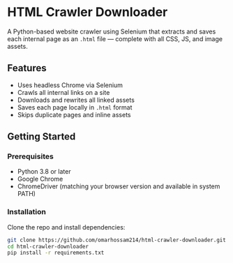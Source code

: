 # HTML Crawler Downloader

A Python-based website crawler using Selenium that extracts and saves each internal page as an `.html` file — complete with all CSS, JS, and image assets.

## Features

- Uses headless Chrome via Selenium
- Crawls all internal links on a site
- Downloads and rewrites all linked assets
- Saves each page locally in `.html` format
- Skips duplicate pages and inline assets

## Getting Started

### Prerequisites

- Python 3.8 or later
- Google Chrome
- ChromeDriver (matching your browser version and available in system PATH)

### Installation

Clone the repo and install dependencies:

```bash
git clone https://github.com/omarhossam214/html-crawler-downloader.git
cd html-crawler-downloader
pip install -r requirements.txt
